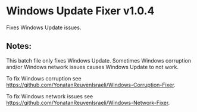 # Windows Update Fixer v1.0.4
Fixes Windows Update issues.
## Notes:
This batch file only fixes Windows Update. Sometimes Windows corruption and/or Windows network issues causes Windows Update to not work.

To fix Windows corruption see https://github.com/YonatanReuvenIsraeli/Windows-Corruption-Fixer.

To fix Windows network issues see https://github.com/YonatanReuvenIsraeli/Windows-Network-Fixer.
